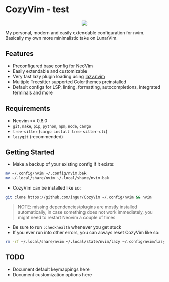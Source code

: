 # CozyVim - test

<p align="center">
  <img src="https://user-images.githubusercontent.com/45173070/212475520-0b73fb92-4f87-479d-8abf-a6f80f19b9d5.png" />
</p>

My personal, modern and easily extendable configuration for nvim. Basically my own more minimalistic take on LunarVim.

## Features

- Preconfigured base config for NeoVim
- Easily extendable and customizable
- Very fast lazy plugin loading using [lazy.nvim](https://github.com/folke/lazy.nvim)
- Multiple Treesitter supported Colorthemes preinstalled
- Default configs for LSP, linting, formatting, autocompletions, integrated terminals and more

## Requirements

- Neovim >= 0.8.0
- `git`, `make`, `pip`, `python`, `npm`, `node`, `cargo`
- `tree-sitter` (`cargo install tree-sitter-cli`)
- `lazygit` (recommended)

## Getting Started

- Make a backup of your existing config if it exists:
```bash
mv ~/.config/nvim ~/.config/nvim.bak
mv ~/.local/share/nvim ~/.local/share/nvim.bak
```
- CozyVim can be installed like so:
```bash
git clone https://github.com/ingur/CozyVim ~/.config/nvim && nvim
```
> NOTE: missing dependencies/plugins are mostly installed automatically, in case something does not work immediately, you might need to restart Neovim a couple of times

- Be sure to run `:checkhealth` whenever you get stuck
- If you ever run into other errors, you can always reset CozyVim like so:
```bash
rm -rf ~/.local/share/nvim ~/.local/state/nvim/lazy ~/.config/nvim/lazy-lock.json
```

## TODO
- Document default keymappings here
- Document customization options here
